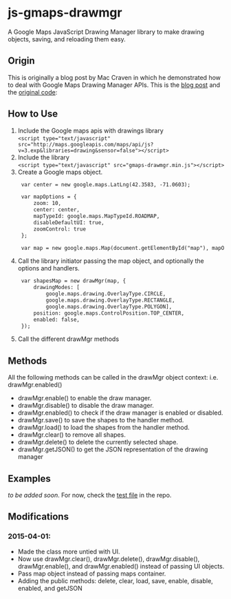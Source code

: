 # js-gmaps-drawmgr
A Google Maps JavaScript Drawing Manager library to make drawing objects, saving, and reloading them easy.

## Origin
This is originally a blog post by Mac Craven in which he demonstrated how to deal with Google Maps Drawing Manager APIs.
This is the [blog post] and the [original code]:

[blog post]: http://expertsoftwareengineer.com/how-to-save-overlay-shapes-with-v3-google-maps-api-using-googles-drawing-manager/
[original code]: http://expertsoftwareengineer.com/includes/google-maps/shape-save-demo-code.php

## How to Use
1. Include the Google maps apis with drawings library  
   ```<script type="text/javascript" src="http://maps.googleapis.com/maps/api/js?v=3.exp&libraries=drawing&sensor=false"></script>```
1. Include the library  
   ```<script type="text/javascript" src="gmaps-drawmgr.min.js"></script>```
1. Create a Google maps object.  
   ```html
    var center = new google.maps.LatLng(42.3583, -71.0603);

    var mapOptions = {
        zoom: 10,
        center: center,
        mapTypeId: google.maps.MapTypeId.ROADMAP,
        disableDefaultUI: true,
        zoomControl: true
    };

    var map = new google.maps.Map(document.getElementById("map"), mapOptions);
   ```
1. Call the library initiator passing the map object, and optionally the options and handlers.  
   ```html
    var shapesMap = new drawMgr(map, {  
        drawingModes: [  
            google.maps.drawing.OverlayType.CIRCLE,   
            google.maps.drawing.OverlayType.RECTANGLE,   
            google.maps.drawing.OverlayType.POLYGON],  
        position: google.maps.ControlPosition.TOP_CENTER,  
        enabled: false,  
    });
   ```
1. Call the different drawMgr methods

## Methods
All the following methods can be called in the drawMgr object context: i.e. drawMgr.enabled()
* drawMgr.enable() to enable the draw manager.
* drawMgr.disable() to disable the draw manager.
* drawMgr.enabled() to check if the draw manager is enabled or disabled.
* drawMgr.save() to save the shapes to the handler method.
* drawMgr.load() to load the shapes from the handler method.
* drawMgr.clear() to remove all shapes.
* drawMgr.delete() to delete the currently selected shape.
* drawMgr.getJSON() to get the JSON representation of the drawing manager

## Examples
*to be added soon*. For now, check the [test file](./tests/test.html) in the repo.

## Modifications
### 2015-04-01:
 * Made the class more untied with UI.
 * Now use drawMgr.clear(), drawMgr.delete(), drawMgr.disable(), drawMgr.enable(), and drawMgr.enabled() instead of passing UI objects.
 * Pass map object instead of passing maps container.
 * Adding the public methods: delete, clear, load, save, enable, disable, enabled, and getJSON